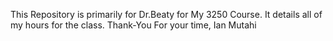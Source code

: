This Repository is primarily for Dr.Beaty for My 3250 Course. It details all of my hours for the class. 
Thank-You For your time,
Ian Mutahi
